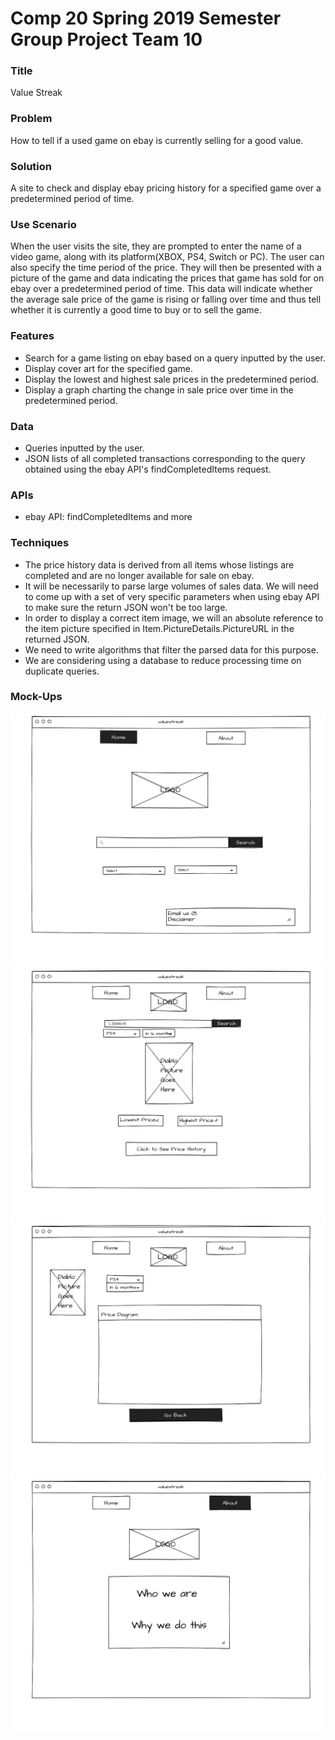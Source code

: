 # Comp 20 Spring 2019 Semester Group Project Team 10

### Title

Value Streak

### Problem

How to tell if a used game on ebay is currently selling for a good value.

### Solution

A site to check and display ebay pricing history for a specified game over a predetermined period of time.

### Use Scenario

When the user visits the site, they are prompted to enter the name of a video game, along with its platform(XBOX, PS4, Switch or PC). The user can also specify the time period of the price.
They will then be presented with a picture of the game and data indicating the prices that game has sold for on ebay over a predetermined period of time. This data will indicate whether the average sale price of the game is rising or falling over time and thus tell whether it is currently a good time to buy or to sell the game.

### Features
- Search for a game listing on ebay based on a query inputted by the user.
- Display cover art for the specified game.
- Display the lowest and highest sale prices in the predetermined period.
- Display a graph charting the change in sale price over time in the predetermined period.

### Data
- Queries inputted by the user.
- JSON lists of all completed transactions corresponding to the query obtained using the ebay API's findCompletedItems request.

### APIs
- ebay API: findCompletedItems and more

### Techniques
- The price history data is derived from all items whose listings are completed and are no longer available for sale on ebay.
- It will be necessarily to parse large volumes of sales data. We will need to come up with a set of very specific parameters when using ebay API to make sure the return JSON won't be too large.
- In order to display a correct item image, we will an absolute reference to the item picture specified in Item.PictureDetails.PictureURL in the returned JSON.
- We need to write algorithms that filter the parsed data for this purpose.
- We are considering using a database to reduce processing time on duplicate queries.

### Mock-Ups
![Landing page](/wireframe/Landing_Page.png "Landing Page")
![Search results](/wireframe/Search_Result.png "search results")
![Price History](/wireframe/Search_Result_-_History_Diagram.png "Price History")
![About page](/wireframe/About_new.png "about")

